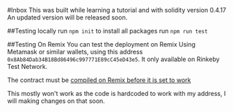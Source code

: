 #Inbox
This was built while learning a tutorial and with solidity version 0.4.17
An updated version will be released soon.

##Testing locally
run `npm init` to install all packages
run `npm run test`

##Testing On Remix
You can test the deployment on Remix Using Metamask or similar wallets, using this address `0x8Ab84Dab34B18Bd86496c997771E89cC45eD43e5`. It only available on Rinkeby Test Network. 

The contract must be [compiled on Remix before it is set to work](https://ethereum.stackexchange.com/questions/49376/how-to-load-contract-from-address-remix/49377)

This mostly won't work as the code is hardcoded to work with my address, I will making changes on that soon.